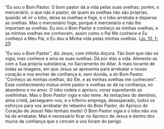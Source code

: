 "Eu sou o Bom Pastor. O bom pastor dá a vida pelas suas ovelhas; porém, o mercenário, o que não é pastor, de quem as ovelhas não são próprias, quando vê vir o lobo, deixa as ovelhas e foge, e o lobo arrebata e dispersa as ovelhas. Mas o mercenário foge, porque é mercenário e não lhe importam as ovelhas. Eu sou o Bom Pastor e conheço as minhas ovelhas, e as minhas ovelhas me conhecem, assim como o Pai Me conhece e Eu conheço a Meu Pai, e Eu dou a Minha vida pelas minhas ovelhas. ([Jo. 10, 1-21](https://vulgata.online/bible/Jo.10?ed=MS&vfn=MS.Jo.10.1-21:vs))

"Eu sou o Bom Pastor", diz Jesus, com infinita doçura. Tão bom que não só vigia, mas conhece e ama as suas ovelhas. Dá por elas a vida. Alimenta-as com a Sua própria substância, no Sacramento do Altar. A mais tocante de todas as imagens, em que Jesus se apresenta para arrebatar o nosso coração e nos encher de confiança é, sem dúvida, a do Bom Pastor. "Conheço as minhas ovelhas, diz Ele, e as minhas ovelhas me conhecem". Esse conhecimento mútuo entre pastor e ovelhas se dá na confiança, no abandono e no amor. O lobo rodeia o aprisco, voraz espreitando as ovelhinhas. Mas o Bom Pastor vigia e não teme. As tentações do demônio, alma cristã, perseguem-vos, e o Inferno emprega, desesperado, todos os esforços para vos arrebatar do rebanho do Bom Pastor, do Aprisco do Coração de Jesus! Não tenhais medo! O Bom Pastor vigia e o lobo não vos há de arrebatar. Mas é necessário ficar no Aprisco de Jesus e dentro dos muros da confiança que o cercam e vos livram do perigo